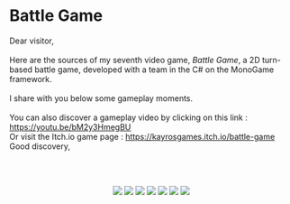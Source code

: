 # Battle Game

Dear visitor,    
<br/>
Here are the sources of my seventh video game, *Battle Game*, a 2D turn-based battle game, developed with a team in the C# on the MonoGame framework.  
<br/>
I share with you below some gameplay moments.  
<br/>
You can also discover a gameplay video by clicking on this link : https://youtu.be/bM2y3HmegBU
<br/>
Or visit the Itch.io game page : https://kayrosgames.itch.io/battle-game
<br/>
Good discovery,  

<br/>

<br/>

<p align="center">
  <img src="https://img.itch.zone/aW1hZ2UvMTkwMjExOS8xMTE4NTkxNS5naWY=/794x1000/MnlnH6.gif" />
  <img src="https://img.itch.zone/aW1hZ2UvMTkwMjExOS8xMTE4NTkxNy5naWY=/794x1000/e41NRU.gif" />
  <img src="https://img.itch.zone/aW1hZ2UvMTkwMjExOS8xMTE4NTkxOS5naWY=/794x1000/S%2B10Ji.gif" />
  <img src="https://img.itch.zone/aW1hZ2UvMTkwMjExOS8xMTE4NTkyMS5naWY=/794x1000/7%2BI9rm.gif" />
  <img src="https://img.itch.zone/aW1hZ2UvMTkwMjExOS8xMTE4NTkyMS5naWY=/794x1000/7%2BI9rm.gif" />
  <img src="https://img.itch.zone/aW1hZ2UvMTkwMjExOS8xMTE4NTkyMy5naWY=/794x1000/Mb%2Fdko.gif" />
  <img src="https://img.itch.zone/aW1hZ2UvMTkwMjExOS8xMTE4NTkyNS5naWY=/794x1000/tdsFte.gif" />
</p>
